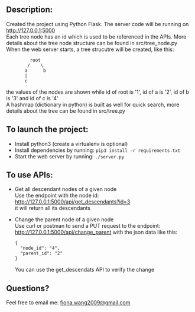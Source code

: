 ## Description:

Created the project using Python Flask. The server code will be running on http://127.0.0.1:5000  <br /> 
Each tree node has an id which is used to be referenced in the APIs. More details about the tree node structure can be found in src/tree_node.py  <br /> 
When the web server starts, a tree strucutre will be created, like this:  <br /> 
```
         root
        /    \ 
       a      b  
       | 
       c 
```
the values of the nodes are shown while id of root is '1', id of a is '2', id of b is '3' and id of c is '4'  <br /> 
A hashmap (dictionary in python) is built as well for quick search, more details about the tree can be found in src/tree.py

## To launch the project:

- Install python3 (create a virtualenv is optional)
- Install dependencies by running: 
      `pip3 install -r requirements.txt`
- Start the web server by running: 
      `./server.py`

## To use APIs:
- Get all descendant nodes of a given node <br />
    Use the endpoint with the node id: http://127.0.0.1:5000/api/get_descendants?id=3  <br /> 
    it will return all its descendants

- Change the parent node of a given node <br />
    Use curl or postman to send a PUT request to the endpoint: http://127.0.0.1:5000/api/change_parent
    with the json data like this: 
    ```
    {
      "node_id": "4",
      "parent_id": "2"
    }
    ```
    You can use the get_descendats API to verify the change
    
## Questions?
Feel free to email me: fiona.wang2009@gmail.com
